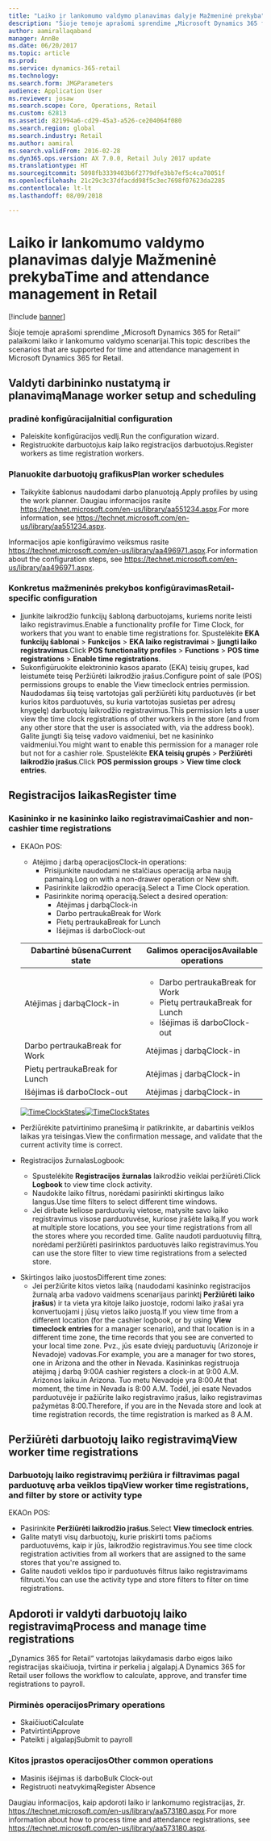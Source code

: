 ```yaml
---
title: "Laiko ir lankomumo valdymo planavimas dalyje Mažmeninė prekyba"
description: "Šioje temoje aprašomi sprendime „Microsoft Dynamics 365 for Retail“ palaikomi laiko ir lankomumo valdymo scenarijai."
author: aamirallaqaband
manager: AnnBe
ms.date: 06/20/2017
ms.topic: article
ms.prod: 
ms.service: dynamics-365-retail
ms.technology: 
ms.search.form: JMGParameters
audience: Application User
ms.reviewer: josaw
ms.search.scope: Core, Operations, Retail
ms.custom: 62813
ms.assetid: 821994a6-cd29-45a3-a526-ce204064f080
ms.search.region: global
ms.search.industry: Retail
ms.author: aamiral
ms.search.validFrom: 2016-02-28
ms.dyn365.ops.version: AX 7.0.0, Retail July 2017 update
ms.translationtype: HT
ms.sourcegitcommit: 5098fb3339403b6f2779dfe3bb7ef5c4ca78051f
ms.openlocfilehash: 21c29c3c37dfacdd98f5c3ec7698f07623da2285
ms.contentlocale: lt-lt
ms.lasthandoff: 08/09/2018

---
```


# <a name="time-and-attendance-management-in-retail"></a><span data-ttu-id="f2620-103">Laiko ir lankomumo valdymo planavimas dalyje Mažmeninė prekyba</span><span class="sxs-lookup"><span data-stu-id="f2620-103">Time and attendance management in Retail</span></span>

[!include [banner](includes/banner.md)]

<span data-ttu-id="f2620-104">Šioje temoje aprašomi sprendime „Microsoft Dynamics 365 for Retail“ palaikomi laiko ir lankomumo valdymo scenarijai.</span><span class="sxs-lookup"><span data-stu-id="f2620-104">This topic describes the scenarios that are supported for time and attendance management in Microsoft Dynamics 365 for Retail.</span></span> 

<a name="manage-worker-setup-and-scheduling"></a><span data-ttu-id="f2620-105">Valdyti darbininko nustatymą ir planavimą</span><span class="sxs-lookup"><span data-stu-id="f2620-105">Manage worker setup and scheduling</span></span>
----------------------------------

### <a name="initial-configuration"></a><span data-ttu-id="f2620-106"> pradinė konfigūracija</span><span class="sxs-lookup"><span data-stu-id="f2620-106">Initial configuration</span></span>

-   <span data-ttu-id="f2620-107">Paleiskite konfigūracijos vedlį.</span><span class="sxs-lookup"><span data-stu-id="f2620-107">Run the configuration wizard.</span></span>
-   <span data-ttu-id="f2620-108">Registruokite darbuotojus kaip laiko registracijos darbuotojus.</span><span class="sxs-lookup"><span data-stu-id="f2620-108">Register workers as time registration workers.</span></span>

### <a name="plan-worker-schedules"></a><span data-ttu-id="f2620-109">Planuokite darbuotojų grafikus</span><span class="sxs-lookup"><span data-stu-id="f2620-109">Plan worker schedules</span></span>

-   <span data-ttu-id="f2620-110">Taikykite šablonus naudodami darbo planuotoją.</span><span class="sxs-lookup"><span data-stu-id="f2620-110">Apply profiles by using the work planner.</span></span> <span data-ttu-id="f2620-111">Daugiau informacijos rasite <https://technet.microsoft.com/en-us/library/aa551234.aspx>.</span><span class="sxs-lookup"><span data-stu-id="f2620-111">For more information, see <https://technet.microsoft.com/en-us/library/aa551234.aspx>.</span></span>

<span data-ttu-id="f2620-112">Informacijos apie konfigūravimo veiksmus rasite <https://technet.microsoft.com/en-us/library/aa496971.aspx>.</span><span class="sxs-lookup"><span data-stu-id="f2620-112">For information about the configuration steps, see <https://technet.microsoft.com/en-us/library/aa496971.aspx>.</span></span>

### <a name="retail-specific-configuration"></a><span data-ttu-id="f2620-113">Konkretus mažmeninės prekybos konfigūravimas</span><span class="sxs-lookup"><span data-stu-id="f2620-113">Retail-specific configuration</span></span>

-   <span data-ttu-id="f2620-114">Įjunkite laikrodžio funkcijų šabloną darbuotojams, kuriems norite leisti laiko registravimus.</span><span class="sxs-lookup"><span data-stu-id="f2620-114">Enable a functionality profile for Time Clock, for workers that you want to enable time registrations for.</span></span> <span data-ttu-id="f2620-115">Spustelėkite **EKA funkcijų šablonai** &gt; **Funkcijos** &gt; **EKA laiko registravimai** &gt; **Įjungti laiko registravimus**.</span><span class="sxs-lookup"><span data-stu-id="f2620-115">Click **POS functionality profiles** &gt; **Functions** &gt; **POS time registrations** &gt; **Enable time registrations**.</span></span>
-   <span data-ttu-id="f2620-116">Sukonfigūruokite elektroninio kasos aparato (EKA) teisių grupes, kad leistumėte teisę Peržiūrėti laikrodžio įrašus.</span><span class="sxs-lookup"><span data-stu-id="f2620-116">Configure point of sale (POS) permissions groups to enable the View timeclock entries permission.</span></span> <span data-ttu-id="f2620-117">Naudodamas šią teisę vartotojas gali peržiūrėti kitų parduotuvės (ir bet kurios kitos parduotuvės, su kuria vartotojas susietas per adresų knygelę) darbuotojų laikrodžio registravimus.</span><span class="sxs-lookup"><span data-stu-id="f2620-117">This permission lets a user view the time clock registrations of other workers in the store (and from any other store that the user is associated with, via the address book).</span></span> <span data-ttu-id="f2620-118">Galite įjungti šią teisę vadovo vaidmeniui, bet ne kasininko vaidmeniui.</span><span class="sxs-lookup"><span data-stu-id="f2620-118">You might want to enable this permission for a manager role but not for a cashier role.</span></span> <span data-ttu-id="f2620-119">Spustelėkite **EKA teisių grupės** &gt; **Peržiūrėti laikrodžio įrašus**.</span><span class="sxs-lookup"><span data-stu-id="f2620-119">Click **POS permission groups** &gt; **View time clock entries**.</span></span>

## <a name="register-time"></a><span data-ttu-id="f2620-120">Registracijos laikas</span><span class="sxs-lookup"><span data-stu-id="f2620-120">Register time</span></span>
### <a name="cashier-and-non-cashier-time-registrations"></a><span data-ttu-id="f2620-121">Kasininko ir ne kasininko laiko registravimai</span><span class="sxs-lookup"><span data-stu-id="f2620-121">Cashier and non-cashier time registrations</span></span>

-   <span data-ttu-id="f2620-122">EKA</span><span class="sxs-lookup"><span data-stu-id="f2620-122">On POS:</span></span>
    -   <span data-ttu-id="f2620-123">Atėjimo į darbą operacijos</span><span class="sxs-lookup"><span data-stu-id="f2620-123">Clock-in operations:</span></span>
        -   <span data-ttu-id="f2620-124">Prisijunkite naudodami ne stalčiaus operaciją arba naują pamainą.</span><span class="sxs-lookup"><span data-stu-id="f2620-124">Log on with a non-drawer operation or New shift.</span></span>
        -   <span data-ttu-id="f2620-125">Pasirinkite laikrodžio operaciją.</span><span class="sxs-lookup"><span data-stu-id="f2620-125">Select a Time Clock operation.</span></span>
        -   <span data-ttu-id="f2620-126">Pasirinkite norimą operaciją.</span><span class="sxs-lookup"><span data-stu-id="f2620-126">Select a desired operation:</span></span>
            -   <span data-ttu-id="f2620-127">Atėjimas į darbą</span><span class="sxs-lookup"><span data-stu-id="f2620-127">Clock-in</span></span>
            -   <span data-ttu-id="f2620-128">Darbo pertrauka</span><span class="sxs-lookup"><span data-stu-id="f2620-128">Break for Work</span></span>
            -   <span data-ttu-id="f2620-129">Pietų pertrauka</span><span class="sxs-lookup"><span data-stu-id="f2620-129">Break for Lunch</span></span>
            -   <span data-ttu-id="f2620-130">Išėjimas iš darbo</span><span class="sxs-lookup"><span data-stu-id="f2620-130">Clock-out</span></span>

    <table>
    <colgroup>
    <col width="50%" />
    <col width="50%" />
    </colgroup>
    <thead>
    <tr class="header">
    <th><span data-ttu-id="f2620-131">Dabartinė būsena</span><span class="sxs-lookup"><span data-stu-id="f2620-131">Current state</span></span></th>
    <th><span data-ttu-id="f2620-132">Galimos operacijos</span><span class="sxs-lookup"><span data-stu-id="f2620-132">Available operations</span></span></th>
    </tr>
    </thead>
    <tbody>
    <tr class="odd">
    <td><span data-ttu-id="f2620-133">Atėjimas į darbą</span><span class="sxs-lookup"><span data-stu-id="f2620-133">Clock-in</span></span></td>
    <td><ul>
    <li><span data-ttu-id="f2620-134">Darbo pertrauka</span><span class="sxs-lookup"><span data-stu-id="f2620-134">Break for Work</span></span></li>
    <li><span data-ttu-id="f2620-135">Pietų pertrauka</span><span class="sxs-lookup"><span data-stu-id="f2620-135">Break for Lunch</span></span></li>
    <li><span data-ttu-id="f2620-136">Išėjimas iš darbo</span><span class="sxs-lookup"><span data-stu-id="f2620-136">Clock-out</span></span></li>
    </ul></td>
    </tr>
    <tr class="even">
    <td><span data-ttu-id="f2620-137">Darbo pertrauka</span><span class="sxs-lookup"><span data-stu-id="f2620-137">Break for Work</span></span></td>
    <td><span data-ttu-id="f2620-138">Atėjimas į darbą</span><span class="sxs-lookup"><span data-stu-id="f2620-138">Clock-in</span></span></td>
    </tr>
    <tr class="odd">
    <td><span data-ttu-id="f2620-139">Pietų pertrauka</span><span class="sxs-lookup"><span data-stu-id="f2620-139">Break for Lunch</span></span></td>
    <td><span data-ttu-id="f2620-140">Atėjimas į darbą</span><span class="sxs-lookup"><span data-stu-id="f2620-140">Clock-in</span></span></td>
    </tr>
    <tr class="even">
    <td><span data-ttu-id="f2620-141">Išėjimas iš darbo</span><span class="sxs-lookup"><span data-stu-id="f2620-141">Clock-out</span></span></td>
    <td><span data-ttu-id="f2620-142">Atėjimas į darbą</span><span class="sxs-lookup"><span data-stu-id="f2620-142">Clock-in</span></span></td>
    </tr>
    </tbody>
    </table>

    <span data-ttu-id="f2620-143">[![TimeClockStates](./media/timeclockstates.png)](./media/timeclockstates.png)</span><span class="sxs-lookup"><span data-stu-id="f2620-143">[![TimeClockStates](./media/timeclockstates.png)](./media/timeclockstates.png)</span></span>
-   <span data-ttu-id="f2620-144">Peržiūrėkite patvirtinimo pranešimą ir patikrinkite, ar dabartinis veiklos laikas yra teisingas.</span><span class="sxs-lookup"><span data-stu-id="f2620-144">View the confirmation message, and validate that the current activity time is correct.</span></span>
-   <span data-ttu-id="f2620-145">Registracijos žurnalas</span><span class="sxs-lookup"><span data-stu-id="f2620-145">Logbook:</span></span>
    -   <span data-ttu-id="f2620-146">Spustelėkite **Registracijos žurnalas** laikrodžio veiklai peržiūrėti.</span><span class="sxs-lookup"><span data-stu-id="f2620-146">Click **Logbook** to view time clock activity.</span></span>
    -   <span data-ttu-id="f2620-147">Naudokite laiko filtrus, norėdami pasirinkti skirtingus laiko langus.</span><span class="sxs-lookup"><span data-stu-id="f2620-147">Use time filters to select different time windows.</span></span>
    -   <span data-ttu-id="f2620-148">Jei dirbate keliose parduotuvių vietose, matysite savo laiko registravimus visose parduotuvėse, kuriose įrašėte laiką.</span><span class="sxs-lookup"><span data-stu-id="f2620-148">If you work at multiple store locations, you see your time registrations from all the stores where you recorded time.</span></span> <span data-ttu-id="f2620-149">Galite naudoti parduotuvių filtrą, norėdami peržiūrėti pasirinktos parduotuvės laiko registravimus.</span><span class="sxs-lookup"><span data-stu-id="f2620-149">You can use the store filter to view time registrations from a selected store.</span></span>

<!-- -->

-   <span data-ttu-id="f2620-150">Skirtingos laiko juostos</span><span class="sxs-lookup"><span data-stu-id="f2620-150">Different time zones:</span></span>
    -   <span data-ttu-id="f2620-151">Jei peržiūrite kitos vietos laiką (naudodami kasininko registracijos žurnalą arba vadovo vaidmens scenarijaus parinktį **Peržiūrėti laiko įrašus**) ir ta vieta yra kitoje laiko juostoje, rodomi laiko įrašai yra konvertuojami į jūsų vietos laiko juostą.</span><span class="sxs-lookup"><span data-stu-id="f2620-151">If you view time from a different location (for the cashier logbook, or by using **View timeclock entries** for a manager scenario), and that location is in a different time zone, the time records that you see are converted to your local time zone.</span></span> <span data-ttu-id="f2620-152">Pvz., jūs esate dviejų parduotuvių (Arizonoje ir Nevadoje) vadovas.</span><span class="sxs-lookup"><span data-stu-id="f2620-152">For example, you are a manager for two stores, one in Arizona and the other in Nevada.</span></span> <span data-ttu-id="f2620-153">Kasininkas registruoja atėjimą į darbą 9:00</span><span class="sxs-lookup"><span data-stu-id="f2620-153">A cashier registers a clock-in at 9:00 A.M.</span></span> <span data-ttu-id="f2620-154">Arizonos laiku.</span><span class="sxs-lookup"><span data-stu-id="f2620-154">in Arizona.</span></span> <span data-ttu-id="f2620-155">Tuo metu Nevadoje yra 8:00.</span><span class="sxs-lookup"><span data-stu-id="f2620-155">At that moment, the time in Nevada is 8:00 A.M.</span></span> <span data-ttu-id="f2620-156">Todėl, jei esate Nevados parduotuvėje ir pažiūrite laiko registravimo įrašus, laiko registravimas pažymėtas 8:00.</span><span class="sxs-lookup"><span data-stu-id="f2620-156">Therefore, if you are in the Nevada store and look at time registration records, the time registration is marked as 8 A.M.</span></span>

## <a name="view-worker-time-registrations"></a><span data-ttu-id="f2620-157">Peržiūrėti darbuotojų laiko registravimą</span><span class="sxs-lookup"><span data-stu-id="f2620-157">View worker time registrations</span></span>
### <a name="view-worker-time-registrations-and-filter-by-store-or-activity-type"></a><span data-ttu-id="f2620-158">Darbuotojų laiko registravimų peržiūra ir filtravimas pagal parduotuvę arba veiklos tipą</span><span class="sxs-lookup"><span data-stu-id="f2620-158">View worker time registrations, and filter by store or activity type</span></span>

<span data-ttu-id="f2620-159">EKA</span><span class="sxs-lookup"><span data-stu-id="f2620-159">On POS:</span></span>

-   <span data-ttu-id="f2620-160">Pasirinkite **Peržiūrėti laikrodžio įrašus**.</span><span class="sxs-lookup"><span data-stu-id="f2620-160">Select **View timeclock entries**.</span></span>
-   <span data-ttu-id="f2620-161">Galite matyti visų darbuotojų, kurie priskirti toms pačioms parduotuvėms, kaip ir jūs, laikrodžio registravimus.</span><span class="sxs-lookup"><span data-stu-id="f2620-161">You see time clock registration activities from all workers that are assigned to the same stores that you're assigned to.</span></span>
-   <span data-ttu-id="f2620-162">Galite naudoti veiklos tipo ir parduotuvės filtrus laiko registravimams filtruoti.</span><span class="sxs-lookup"><span data-stu-id="f2620-162">You can use the activity type and store filters to filter on time registrations.</span></span>

## <a name="process-and-manage-time-registrations"></a><span data-ttu-id="f2620-163">Apdoroti ir valdyti darbuotojų laiko registravimą</span><span class="sxs-lookup"><span data-stu-id="f2620-163">Process and manage time registrations</span></span>
<span data-ttu-id="f2620-164">„Dynamics 365 for Retail“ vartotojas laikydamasis darbo eigos laiko registracijas skaičiuoja, tvirtina ir perkelia į algalapį.</span><span class="sxs-lookup"><span data-stu-id="f2620-164">A Dynamics 365 for Retail user follows the workflow to calculate, approve, and transfer time registrations to payroll.</span></span>

### <a name="primary-operations"></a><span data-ttu-id="f2620-165">Pirminės operacijos</span><span class="sxs-lookup"><span data-stu-id="f2620-165">Primary operations</span></span>

-   <span data-ttu-id="f2620-166">Skaičiuoti</span><span class="sxs-lookup"><span data-stu-id="f2620-166">Calculate</span></span>
-   <span data-ttu-id="f2620-167">Patvirtinti</span><span class="sxs-lookup"><span data-stu-id="f2620-167">Approve</span></span>
-   <span data-ttu-id="f2620-168">Pateikti į algalapį</span><span class="sxs-lookup"><span data-stu-id="f2620-168">Submit to payroll</span></span>

### <a name="other-common-operations"></a><span data-ttu-id="f2620-169">Kitos įprastos operacijos</span><span class="sxs-lookup"><span data-stu-id="f2620-169">Other common operations</span></span>

-   <span data-ttu-id="f2620-170">Masinis išėjimas iš darbo</span><span class="sxs-lookup"><span data-stu-id="f2620-170">Bulk Clock-out</span></span>
-   <span data-ttu-id="f2620-171">Registruoti neatvykimą</span><span class="sxs-lookup"><span data-stu-id="f2620-171">Register Absence</span></span>

<span data-ttu-id="f2620-172">Daugiau informacijos, kaip apdoroti laiko ir lankomumo registracijas, žr. <https://technet.microsoft.com/en-us/library/aa573180.aspx>.</span><span class="sxs-lookup"><span data-stu-id="f2620-172">For more information about how to process time and attendance registrations, see <https://technet.microsoft.com/en-us/library/aa573180.aspx>.</span></span>




